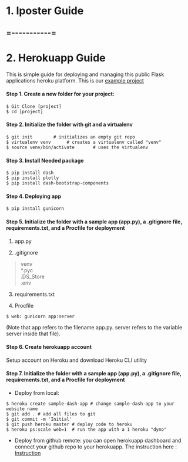 # 1. Iposter Guide
## =-----------=
# 2. Herokuapp Guide
This is simple guide for deploying  and managing this public Flask applications heroku platform.
This is our [example project](https://student-poster-template.herokuapp.com/)

#### Step 1. Create a new folder for your project:
```
$ Git Clone [project]
$ cd [project]
```

#### Step 2. Initialize the folder with git and a virtualenv
```
$ git init        # initializes an empty git repo
$ virtualenv venv      # creates a virtualenv called "venv"
$ source venv/bin/activate       # uses the virtualenv
```
#### Step 3. Install Needed package 
```
$ pip install dash
$ pip install plotly
$ pip install dash-bootstrap-components
```
#### Step 4. Deploying app 
```
$ pip install gunicorn
```

#### Step 5. Initialize the folder with a sample app (app.py), a .gitignore file, requirements.txt, and a Procfile for deployment
1) app.py

2) .gitignore
>venv  
>*.pyc       
>.DS_Store  
>.env 

3) requirements.txt

4) Procfile
```
$ web: gunicorn app:server
```
(Note that app refers to the filename app.py. server refers to the variable server inside that file).

#### Step 6. Create herokuapp account
Setup account on Heroku and download Heroku CLI utility

#### Step 7. Initialize the folder with a sample app (app.py), a .gitignore file, requirements.txt, and a Procfile for deployment
* Deploy from local:
```
$ heroku create sample-dash-app # change sample-dash-app to your website name
$ git add . # add all files to git
$ git commit -m 'Initial'
$ git push heroku master # deploy code to heroku
$ heroku ps:scale web=1  # run the app with a 1 heroku "dyno"
```

* Deploy from github remote:
you can open herokuapp dashboard and connect your github repo to your herokuapp.
The instruction here :
[Instruction](https://devcenter.heroku.com/articles/github-integration)


